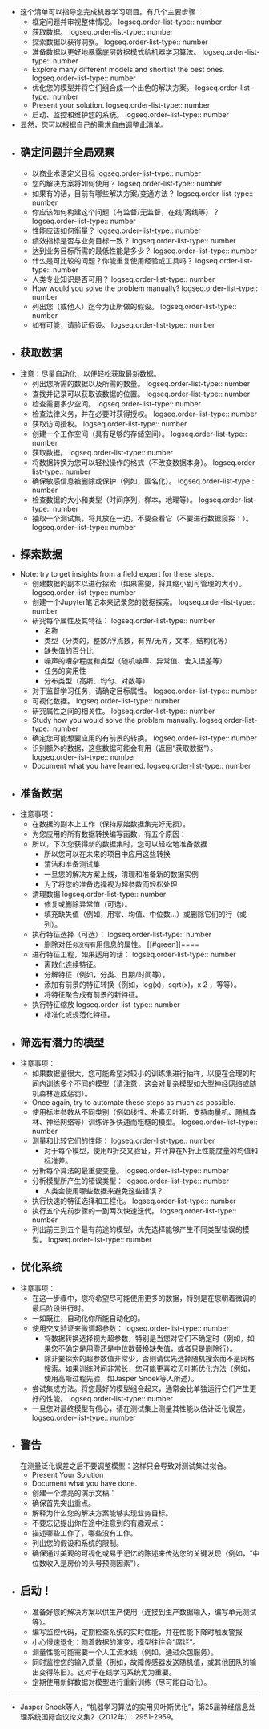 - 这个清单可以指导您完成机器学习项目。有八个主要步骤：
	- 框定问题并审视整体情况。
	  logseq.order-list-type:: number
	- 获取数据。
	  logseq.order-list-type:: number
	- 探索数据以获得洞察。
	  logseq.order-list-type:: number
	- 准备数据以更好地暴露底层数据模式给机器学习算法。
	  logseq.order-list-type:: number
	- Explore many different models and shortlist the best ones.
	  logseq.order-list-type:: number
	- 优化您的模型并将它们组合成一个出色的解决方案。
	  logseq.order-list-type:: number
	- Present your solution.
	  logseq.order-list-type:: number
	- 启动、监控和维护您的系统。
	  logseq.order-list-type:: number
- 显然，您可以根据自己的需求自由调整此清单。
- ## 确定问题并全局观察
	- 以商业术语定义目标
	  logseq.order-list-type:: number
	- 您的解决方案将如何使用？
	  logseq.order-list-type:: number
	- 如果有的话，目前有哪些解决方案/变通方法？
	  logseq.order-list-type:: number
	- 你应该如何构建这个问题（有监督/无监督，在线/离线等）？
	  logseq.order-list-type:: number
	- 性能应该如何衡量？
	  logseq.order-list-type:: number
	- 绩效指标是否与业务目标一致？
	  logseq.order-list-type:: number
	- 达到业务目标所需的最低性能是多少？
	  logseq.order-list-type:: number
	- 什么是可比较的问题？你能重复使用经验或工具吗？
	  logseq.order-list-type:: number
	- 人类专业知识是否可用？
	  logseq.order-list-type:: number
	- How would you solve the problem manually?
	  logseq.order-list-type:: number
	- 列出您（或他人）迄今为止所做的假设。
	  logseq.order-list-type:: number
	- 如有可能，请验证假设。
	  logseq.order-list-type:: number
- ## 获取数据
- 注意：尽量自动化，以便轻松获取最新数据。
	- 列出您所需的数据以及所需的数量。
	  logseq.order-list-type:: number
	- 查找并记录可以获取该数据的位置。
	  logseq.order-list-type:: number
	- 检查需要多少空间。
	  logseq.order-list-type:: number
	- 检查法律义务，并在必要时获得授权。
	  logseq.order-list-type:: number
	- 获取访问授权。
	  logseq.order-list-type:: number
	- 创建一个工作空间（具有足够的存储空间）。
	  logseq.order-list-type:: number
	- 获取数据。
	  logseq.order-list-type:: number
	- 将数据转换为您可以轻松操作的格式（不改变数据本身）。
	  logseq.order-list-type:: number
	- 确保敏感信息被删除或保护（例如，匿名化）。
	  logseq.order-list-type:: number
	- 检查数据的大小和类型（时间序列，样本，地理等）。
	  logseq.order-list-type:: number
	- 抽取一个测试集，将其放在一边，不要查看它（不要进行数据窥探！）。
	  logseq.order-list-type:: number
- ## 探索数据
- Note: try to get insights from a field expert for these steps.
	- 创建数据的副本以进行探索（如果需要，将其缩小到可管理的大小）。
	  logseq.order-list-type:: number
	- 创建一个Jupyter笔记本来记录您的数据探索。
	  logseq.order-list-type:: number
	- 研究每个属性及其特征：
	  logseq.order-list-type:: number
		- 名称
		- 类型（分类的，整数/浮点数，有界/无界，文本，结构化等）
		- 缺失值的百分比
		- 噪声的嘈杂程度和类型（随机噪声、异常值、舍入误差等）
		- 任务的实用性
		- 分布类型（高斯、均匀、对数等）
	- 对于监督学习任务，请确定目标属性。
	  logseq.order-list-type:: number
	- 可视化数据。
	  logseq.order-list-type:: number
	- 研究属性之间的相关性。
	  logseq.order-list-type:: number
	- Study how you would solve the problem manually.
	  logseq.order-list-type:: number
	- 确定您可能想要应用的有前景的转换。
	  logseq.order-list-type:: number
	- 识别额外的数据，这些数据可能会有用（返回“获取数据”）。
	  logseq.order-list-type:: number
	- Document what you have learned.
	  logseq.order-list-type:: number
- ## 准备数据
- 注意事项：
	- 在数据的副本上工作（保持原始数据集完好无损）。
	- 为您应用的所有数据转换编写函数，有五个原因：
	- 所以，下次您获得新的数据集时，您可以轻松地准备数据
		- 所以您可以在未来的项目中应用这些转换
		- 清洁和准备测试集
		- 一旦您的解决方案上线，清理和准备新的数据实例
		- 为了将您的准备选择视为超参数而轻松处理
	- 清理数据
	  logseq.order-list-type:: number
		- 修复或删除异常值（可选）。
		- 填充缺失值（例如，用零、均值、中位数...）或删除它们的行（或列）。
	- 执行特征选择（可选）：
	  logseq.order-list-type:: number
		- 删除对任`务没有有`用信息的属性。 [[#green]]====
	- 进行特征工程，如果适用的话：
	  logseq.order-list-type:: number
		- 离散化连续特征。
		- 分解特征（例如，分类、日期/时间等）。
		- 添加有前景的特征转换（例如，log(x)，sqrt(x)，x 2 ，等等）。
		- 将特征聚合成有前景的新特征。
	- 执行特征缩放
	  logseq.order-list-type:: number
		- 标准化或规范化特征。
- ## 筛选有潜力的模型
- 注意事项：
	- 如果数据量很大，您可能希望对较小的训练集进行抽样，以便在合理的时间内训练多个不同的模型（请注意，这会对复杂模型如大型神经网络或随机森林造成惩罚）。
	- Once again, try to automate these steps as much as possible.
	- 使用标准参数从不同类别（例如线性、朴素贝叶斯、支持向量机、随机森林、神经网络等）训练许多快速而粗糙的模型。
	  logseq.order-list-type:: number
	- 测量和比较它们的性能：
	  logseq.order-list-type:: number
		- 对于每个模型，使用N折交叉验证，并计算在N折上性能度量的均值和标准差。
	- 分析每个算法的最重要变量。
	  logseq.order-list-type:: number
	- 分析模型所产生的错误类型：
	  logseq.order-list-type:: number
		- 人类会使用哪些数据来避免这些错误？
	- 执行快速的特征选择和工程化。
	  logseq.order-list-type:: number
	- 执行五个先前步骤的一到两次快速迭代。
	  logseq.order-list-type:: number
	- 列出前三到五个最有前途的模型，优先选择能够产生不同类型错误的模型。
	  logseq.order-list-type:: number
- ## 优化系统
- 注意事项：
	- 在这一步骤中，您将希望尽可能使用更多的数据，特别是在您朝着微调的最后阶段进行时。
	- 一如既往，自动化你所能自动化的。
	- 使用交叉验证来微调超参数：
	  logseq.order-list-type:: number
		- 将数据转换选择视为超参数，特别是当您对它们不确定时（例如，如果您不确定是用零还是中位数替换缺失值，或者只是删除行）。
		- 除非要探索的超参数值非常少，否则请优先选择随机搜索而不是网格搜索。如果训练时间非常长，您可能更喜欢贝叶斯优化方法（例如，使用高斯过程先验，如Jasper Snoek等人所述）。
	- 尝试集成方法。将您最好的模型组合起来，通常会比单独运行它们产生更好的性能。
	  logseq.order-list-type:: number
	- 一旦您对最终模型有信心，请在测试集上测量其性能以估计泛化误差。
	  logseq.order-list-type:: number
- ## 警告
  在测量泛化误差之后不要调整模型：这样只会导致对测试集过拟合。
	- Present Your Solution
	- Document what you have done.
	- 创建一个漂亮的演示文稿：
	- 确保首先突出重点。
	- 解释为什么您的解决方案能够实现业务目标。
	- 不要忘记提出你在途中注意到的有趣观点：
	- 描述哪些工作了，哪些没有工作。
	- 列出您的假设和系统的限制。
	- 确保通过美观的可视化或易于记忆的陈述来传达您的关键发现（例如，“中位数收入是房价的头号预测因素”）。
- ## 启动！
	- 准备好您的解决方案以供生产使用（连接到生产数据输入，编写单元测试等）。
	- 编写监控代码，定期检查系统的实时性能，并在性能下降时触发警报
	- 小心慢速退化：随着数据的演变，模型往往会“腐烂”。
	- 测量性能可能需要一个人工流水线（例如，通过众包服务）。
	- 同时监控您的输入质量（例如，故障传感器发送随机值，或其他团队的输出变得陈旧）。这对于在线学习系统尤为重要。
	- 定期使用新鲜数据对模型进行重新训练（尽可能自动化）。
- ---
- Jasper Snoek等人，“机器学习算法的实用贝叶斯优化”，第25届神经信息处理系统国际会议论文集2（2012年）：2951-2959。